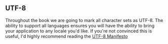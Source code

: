 ## UTF-8
Throughout the book we are going to mark all character sets as UTF-8. The ability to support all languages ensures you 
will have the ability to bring your application to any locale you'd like. 
If you're not convinced this is useful, I'd highly recommend reading the [UTF-8 Manifesto](https://utf8everywhere.org)  
